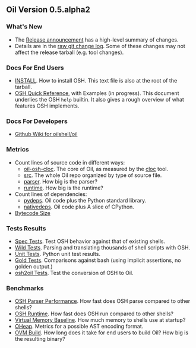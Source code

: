 <!-- NOTE: This file is at /release/$VERSION/index.html -->

Oil Version 0.5.alpha2
-----------------

### What's New

- The [Release announcement](announcement.html) has a high-level summary of
  changes.
- Details are in the [raw git change log](changelog.html).  Some of these
  changes may not affect the release tarball (e.g. tool changes).

### Docs For End Users

- [INSTALL](doc/INSTALL.html).  How to install OSH.  This text file is also at
  the root of the tarball.
- [OSH Quick Reference](doc/osh-quick-ref.html), with Examples (in progress).
  This document underlies the OSH `help` builtin.  It also gives a rough
  overview of what features OSH implements.

### Docs For Developers

- [Github Wiki for oilshell/oil](https://github.com/oilshell/oil/wiki)

### Metrics

- Count lines of source code in different ways:
  - [oil-osh-cloc](metrics.wwz/line-counts/oil-osh-cloc.txt).  The core of Oil,
    as measured by the [cloc][] tool.
  - [src](metrics.wwz/line-counts/src.txt).  The whole Oil repo organized by
    type of source file.
  - [parser](metrics.wwz/line-counts/parser.txt).  How big is the parser?
  - [runtime](metrics.wwz/line-counts/runtime.txt).  How big is the runtime?
- Count lines of dependencies:
  - [pydeps](metrics.wwz/line-counts/pydeps.txt).  Oil code plus the Python
    standard library.
  - [nativedeps](metrics.wwz/line-counts/nativedeps.txt).  Oil code plus A
    slice of CPython.
- [Bytecode Size](metrics.wwz/pyc-bytes.txt)

[cloc]: https://github.com/AlDanial/cloc

### Tests Results

- [Spec Tests](test/spec.wwz/).  Test OSH behavior against that of existing
  shells.
- [Wild Tests](test/wild.wwz/).  Parsing and translating thousands of shell
  scripts with OSH.
- [Unit Tests](test/unit.wwz/).  Python unit test results.
- [Gold Tests](test/gold.wwz/log.txt).  Comparisons against bash (using
  implicit assertions, no golden output.)
- [osh2oil Tests](test/osh2oil.wwz/log.txt).  Test the conversion of OSH to
  Oil.

### Benchmarks

- [OSH Parser Performance](benchmarks.wwz/osh-parser/).  How fast does OSH
  parse compared to other shells?
- [OSH Runtime](benchmarks.wwz/osh-runtime/).  How fast does OSH
  run compared to other shells?
- [Virtual Memory Baseline](benchmarks.wwz/vm-baseline/).  How much memory to
  shells use at startup?
- [OHeap](benchmarks.wwz/oheap/).  Metrics for a possible AST encoding format.
- [OVM Build](benchmarks.wwz/ovm-build/).  How long does it take for end users
  to build Oil?  How big is the resulting binary?

<!-- TODO: 
/src/                       annotated/cross-referenced source code
coverage/                  code coverage in Python and C
-->
